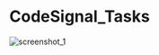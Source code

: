 # CodeSignal_Tasks
![screenshot_1](https://user-images.githubusercontent.com/38188753/48022844-a74b4d80-e155-11e8-8262-0a7f23111605.png)
